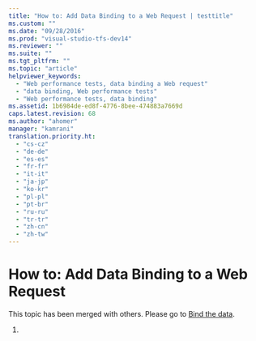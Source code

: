 ```yaml
---
title: "How to: Add Data Binding to a Web Request | testtitle"
ms.custom: ""
ms.date: "09/28/2016"
ms.prod: "visual-studio-tfs-dev14"
ms.reviewer: ""
ms.suite: ""
ms.tgt_pltfrm: ""
ms.topic: "article"
helpviewer_keywords: 
  - "Web performance tests, data binding a Web request"
  - "data binding, Web performance tests"
  - "Web performance tests, data binding"
ms.assetid: 1b6984de-ed8f-4776-8bee-474883a7669d
caps.latest.revision: 68
ms.author: "ahomer"
manager: "kamrani"
translation.priority.ht: 
  - "cs-cz"
  - "de-de"
  - "es-es"
  - "fr-fr"
  - "it-it"
  - "ja-jp"
  - "ko-kr"
  - "pl-pl"
  - "pt-br"
  - "ru-ru"
  - "tr-tr"
  - "zh-cn"
  - "zh-tw"
---
```

# How to: Add Data Binding to a Web Request
This topic has been merged with others. Please go to [Bind the data](../test/add-a-data-source-to-a-web-performance-test.md#AddingDataBindingWebTest_BindSQLData).  
  
1.